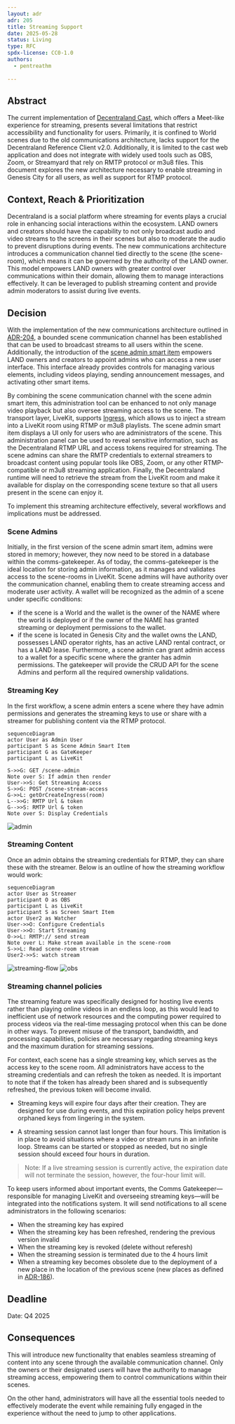 ```yaml
---
layout: adr
adr: 205
title: Streaming Support
date: 2025-05-28
status: Living
type: RFC
spdx-license: CC0-1.0
authors:
  - pentreathm  
  
---
```


## Abstract

The current implementation of [Decentraland Cast](https://cast.decentraland.org/), which offers a Meet-like experience for streaming, presents several limitations that restrict accessibility and functionality for users. Primarily, it is confined to World scenes due to the old communications architecture, lacks support for the Decentraland Reference Client v2.0. Additionally, it is limited to the cast web application and does not integrate with widely used tools such as OBS, Zoom, or Streamyard that rely on RMTP protocol or m3u8 files. This document explores the new architecture necessary to enable streaming in Genesis City for all users, as well as support for RTMP protocol.

## Context, Reach & Prioritization 

Decentraland is a social platform where streaming for events plays a crucial role in enhancing social interactions within the ecosystem. LAND owners and creators should have the capability to not only broadcast audio and video streams to the screens in their scenes but also to moderate the audio to prevent disruptions during events. The new communications architecture introduces a communication channel tied directly to the scene (the scene-room), which means it can be governed by the authority of the LAND owner. This model empowers LAND owners with greater control over communications within their domain, allowing them to manage interactions effectively. It can be leveraged to publish streaming content and provide admin moderators to assist during live events. 

## Decision 

With the implementation of the new communications architecture outlined in [ADR-204](https://adr.decentraland.org/adr/ADR-204), a bounded scene communication channel has been established that can be used to broadcast streams to all users within the scene. Additionally, the introduction of the [scene admin smart item](https://decentraland.org/blog/announcements/decentraland-updates-fresh-features-and-fixes/#scene-admin-smart-item) empowers LAND owners and creators to appoint admins who can access a new user interface. This interface already provides controls for managing various elements, including videos playing, sending announcement messages, and activating other smart items.

By combining the scene communication channel with the scene admin smart item, this administration tool can be enhanced to not only manage video playback but also oversee streaming access to the scene. The transport layer, LiveKit, supports [Ingress](https://docs.livekit.io/home/ingress/overview/), which allows us to inject a stream into a LiveKit room using RTMP or m3u8 playlists. The scene admin smart item displays a UI only for users who are administrators of the scene. This administration panel can be used to reveal sensitive information, such as the Decentraland RTMP URL and access tokens required for streaming. The scene admins can share the RMTP credentials to external streamers to broadcast content using popular tools like OBS, Zoom, or any other RTMP-compatible or m3u8 streaming application. Finally, the Decentraland runtime will need to retrieve the stream from the LiveKit room and make it available for display on the corresponding scene texture so that all users present in the scene can enjoy it.

To implement this streaming architecture effectively, several workflows and implications must be addressed.


### Scene Admins

Initially, in the first version of the scene admin smart item, admins were stored in memory; however, they now need to be stored in a database within the comms-gatekeeper. As of today, the comms-gatekeeper is the ideal location for storing admin information, as it manages and validates access to the scene-rooms in LiveKit. Scene admins will have authority over the communication channel, enabling them to create streaming access and moderate user activity. 
A wallet will be recognized as the admin of a scene under specific conditions: 
- if the scene is a World and the wallet is the owner of the NAME where the world is deployed or if the owner of the NAME has granted streaming or deployment permissions to the wallet. 
- if the scene is located in Genesis City and the wallet owns the LAND, possesses LAND operator rights, has an active LAND rental contract, or has a LAND lease. 
Furthermore, a scene admin can grant admin access to a wallet for a specific scene where the granter has admin permissions.
The gatekeeper will provide the CRUD API for the scene Admins and perform all the required ownership validations. 

### Streaming Key 

In the first workflow, a scene admin enters a scene where they have admin permissions and generates the streaming keys to use or share with a streamer for publishing content via the RTMP protocol.


```mermaid
sequenceDiagram
actor User as Admin User
participant S as Scene Admin Smart Item
participant G as GateKeeper 
participant L as LiveKit 

S->>G: GET /scene-admin
Note over S: If admin then render 
User->>S: Get Streaming Access
S->>G: POST /scene-stream-access
G->>L: getOrCreateIngress(room) 
L-->>G: RMTP Url & token 
G-->>S: RMTP Url & token 
Note over S: Display Credentials  
``` 
<img src="/resources/ADR-205/scene-admin.png" alt="admin" style="max-width: 100%; height: auto;"> 

### Streaming Content 

Once an admin obtains the streaming credentials for RTMP, they can share these with the streamer. Below is an outline of how the streaming workflow would work:

```mermaid
sequenceDiagram
actor User as Streamer
participant O as OBS
participant L as LiveKit 
participant S as Screen Smart Item
actor User2 as Watcher
User->>O: Configure Credentials 
User->>O: Start Streaming 
O->>L: RMTP:// send stream
Note over L: Make stream available in the scene-room
S->>L: Read scene-room stream 
User2->>S: watch stream
``` 

<img src="/resources/ADR-205/streamer.png" alt="streaming-flow" style="max-width: 100%; height: auto;">

<img src="/resources/ADR-205/obs.png" alt="obs" style="max-width: 100%; height: auto;">

### Streaming channel policies 

The streaming feature was specifically designed for hosting live events rather than playing online videos in an endless loop, as this would lead to inefficient use of network resources and the computing power required to process videos via the real-time messaging protocol when this can be done in other ways. To prevent misuse of the transport, bandwidth, and processing capabilities, policies are necessary regarding streaming keys and the maximum duration for streaming sessions. 

For context, each scene has a single streaming key, which serves as the access key to the scene room. All administrators have access to the streaming credentials and can refresh the token as needed. It is important to note that if the token has already been shared and is subsequently refreshed, the previous token will become invalid. 

- Streaming keys will expire four days after their creation. They are designed for use during events, and this expiration policy helps prevent orphaned keys from lingering in the system. 

- A streaming session cannot last longer than four hours. This limitation is in place to avoid situations where a video or stream runs in an infinite loop. Streams can be started or stopped as needed, but no single session should exceed four hours in duration.

> Note: If a live streaming session is currently active, the expiration date will not terminate the session, however, the four-hour limit will.

To keep users informed about important events, the Comms Gatekeeper—responsible for managing LiveKit and overseeing streaming keys—will be integrated into the notifications system. It will send notifications to all scene administrators in the following scenarios:

- When the streaming key has expired
- When the streaming key has been refreshed, rendering the previous version invalid
- When the streaming key is revoked (delete without referesh)
- When the streaming session is terminated due to the 4 hours limit 
- When a streaming key becomes obsolete due to the deployment of a new place in the location of the previous scene (new places as defined in [ADR-186](https://adr.decentraland.org/adr/ADR-186)).

## Deadline

Date: Q4 2025

## Consequences

This will introduce new functionality that enables seamless streaming of content into any scene through the available communication channel. Only the owners or their designated users will have the authority to manage streaming access, empowering them to control communications within their scenes. 

On the other hand, administrators will have all the essential tools needed to effectively moderate the event while remaining fully engaged in the experience without the need to jump to other applications. 
